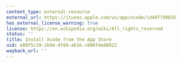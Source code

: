 ```yaml
---
content_type: external-resource
external_url: https://itunes.apple.com/us/app/xcode/id497799835
has_external_license_warning: true
license: https://en.wikipedia.org/wiki/All_rights_reserved
status: ''
title: Install Xcode from the App Store
uid: e00f5c19-2b94-4fd4-a616-c806f4e88922
wayback_url: ''
---
```

